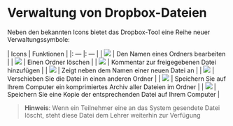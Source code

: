 
# Verwaltung von Dropbox-Dateien

Neben den bekannten Icons bietet das Dropbox-Tool eine Reihe neuer Verwaltungssymbole:

| Icons | Funktionen |
|: — |: — |
| ![](../../.gitbook/assets/graphics272.png) | Den Namen eines Ordners bearbeiten |
| ![](../../.gitbook/assets/images205%20%281%29.png) | Einen Ordner löschen |
| ![](../../.gitbook/assets/graphics273.png) | Kommentar zur freigegebenen Datei hinzufügen |
| ![](../../.gitbook/assets/images207%20%281%29.png) | Zeigt neben dem Namen einer neuen Datei an |
| ![](../../.gitbook/assets/images208.png) | Verschieben Sie die Datei in einen anderen Ordner |
| ![](../../.gitbook/assets/images209.png) | Speichern Sie auf Ihrem Computer ein komprimiertes Archiv aller Dateien im Ordner |
| ![](../../.gitbook/assets/graphics274.png) | Speichern Sie eine Kopie der entsprechenden Datei auf Ihrem Computer |

> **Hinweis**: Wenn ein Teilnehmer eine an das System gesendete Datei löscht, steht diese Datei dem Lehrer weiterhin zur Verfügung